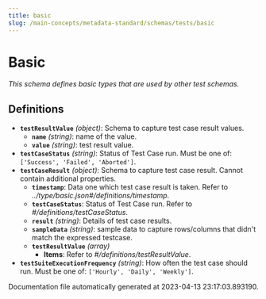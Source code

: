 ```yaml
---
title: basic
slug: /main-concepts/metadata-standard/schemas/tests/basic
---
```


# Basic

*This schema defines basic types that are used by other test schemas.*

## Definitions

- **`testResultValue`** *(object)*: Schema to capture test case result values.
  - **`name`** *(string)*: name of the value.
  - **`value`** *(string)*: test result value.
- **`testCaseStatus`** *(string)*: Status of Test Case run. Must be one of: `['Success', 'Failed', 'Aborted']`.
- **`testCaseResult`** *(object)*: Schema to capture test case result. Cannot contain additional properties.
  - **`timestamp`**: Data one which test case result is taken. Refer to *../type/basic.json#/definitions/timestamp*.
  - **`testCaseStatus`**: Status of Test Case run. Refer to *#/definitions/testCaseStatus*.
  - **`result`** *(string)*: Details of test case results.
  - **`sampleData`** *(string)*: sample data to capture rows/columns that didn't match the expressed testcase.
  - **`testResultValue`** *(array)*
    - **Items**: Refer to *#/definitions/testResultValue*.
- **`testSuiteExecutionFrequency`** *(string)*: How often the test case should run. Must be one of: `['Hourly', 'Daily', 'Weekly']`.


Documentation file automatically generated at 2023-04-13 23:17:03.893190.
